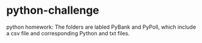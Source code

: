 # python-challenge
python homework:
The folders are labled PyBank and PyPoll, which include a csv file and corresponding Python and txt files.
